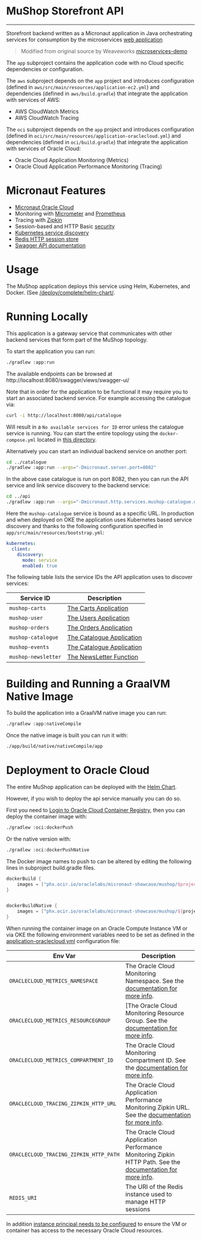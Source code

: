 # MuShop Storefront API

---
Storefront backend written as a Micronaut application in Java orchestrating services for consumption by the microservices [web application](../storefront)

> Modified from original source by Weaveworks [microservices-demo](https://github.com/microservices-demo/front-end)

The `app` subproject contains the application code with no Cloud specific dependencies or configuration.

The `aws` subproject depends on the `app` project and introduces configuration (defined in `aws/src/main/resources/application-ec2.yml`) and dependencies (defined in `aws/build.gradle`) that integrate the application with services of AWS:

* AWS CloudWatch Metrics
* AWS CloudWatch Tracing

The `oci` subproject depends on the `app` project and introduces configuration (defined in `oci/src/main/resources/application-oraclecloud.yml`) and dependencies (defined in `oci/build.gradle`) that integrate the application with services of Oracle Cloud:

* Oracle Cloud Application Monitoring (Metrics)
* Oracle Cloud Application Performance Monitoring (Tracing)

# Micronaut Features

* [Micronaut Oracle Cloud](https://micronaut-projects.github.io/micronaut-oracle-cloud/latest/guide/)
* Monitoring with [Micrometer](https://micrometer.io/) and [Prometheus](https://prometheus.io/)
* Tracing with [Zipkin](https://zipkin.io/)
* Session-based and HTTP Basic [security](https://micronaut-projects.github.io/micronaut-security/latest/guide/)
* [Kubernetes service discovery](https://micronaut-projects.github.io/micronaut-kubernetes/latest/guide/)
* [Redis HTTP session store](https://micronaut-projects.github.io/micronaut-redis/latest/guide/)
* [Swagger API documentation](https://micronaut-projects.github.io/micronaut-openapi/latest/guide/)

# Usage

The MuShop application deploys this service using Helm, Kubernetes, and Docker. (See
[/deploy/complete/helm-chart/](https://oracle-quickstart.github.io/oci-micronaut/quickstart/).


# Running Locally

This application is a gateway service that communicates with other backend services that form part of the MuShop topology.

To start the application you can run:

```bash
./gradlew :app:run
```

The available endpoints can be browsed at http://localhost:8080/swagger/views/swagger-ui/

Note that in order for the application to be functional it may require you to start an associated backend service. For example accessing the catalogue via:

```bash
curl -i http://localhost:8080/api/catalogue
```

Will result in a `No available services for ID` error unless the catalogue service is running. You can start the entire topology using the `docker-compose.yml` located in [this directory](https://github.com/oracle-quickstart/oci-micronaut/tree/main/deploy/complete/docker-compose).

Alternatively you can start an individual backend service on another port:

```bash
cd ../catalogue
./gradlew :app:run --args="-Dmicronaut.server.port=8082"
```

In the above case catalogue is run on port 8082, then you can run the API service and link service discovery to the backend service:

```bash
cd ../api
./gradlew :app:run --args="-Dmicronaut.http.services.mushop-catalogue.url=http://localhost:8082"
```

Here the `mushop-catalogue` service is bound as a specific URL. In production and when deployed on OKE the application uses Kubernetes based service discovery and thanks to the following configuration specified in `app/src/main/resources/bootstrap.yml`:

```yaml
kubernetes:
  client:
    discovery:
      mode: service
      enabled: true

```

The following table lists the service IDs the API application uses to discover services:

| Service ID | Description |
| --- | --- |
| `mushop-carts` | [The Carts Application](../carts) |
| `mushop-user` | [The Users Application](../user) |
| `mushop-orders` | [The Orders Application](../orders) |
| `mushop-catalogue` | [The Catalogue Application](../catalogue) |
| `mushop-events` | [The Catalogue Application](../events) |
| `mushop-newsletter` | [The NewsLetter Function](../functions/newsletter-subscription) |


# Building and Running a GraalVM Native Image

To build the application into a GraalVM native image you can run:

```bash
./gradlew :app:nativeCompile
```

Once the native image is built you can run it with:

```bash
./app/build/native/nativeCompile/app
```

# Deployment to Oracle Cloud

The entire MuShop application can be deployed with the [Helm Chart](../../deploy/complete/helm-chart).

However, if you wish to deploy the api service manually you can do so.

First you need to [Login to Oracle Cloud Container Registry](https://docs.oracle.com/en-us/iaas/Content/Functions/Tasks/functionslogintoocir.htm), then you can deploy the container image with:

```bash
./gradlew :oci:dockerPush
```

Or the native version with:

```bash
./gradlew :oci:dockerPushNative
```

The Docker image names to push to can be altered by editing the following lines in subproject build.gradle files.

```groovy
dockerBuild {
    images = ["phx.ocir.io/oraclelabs/micronaut-showcase/mushop/$project.parent.name-$project.name-${javaBaseImage}:$project.version"]
}


dockerBuildNative {
    images = ["phx.ocir.io/oraclelabs/micronaut-showcase/mushop/${project.parent.name}-${project.name}-native:$project.version"]
}
```

When running the container image on an Oracle Compute Instance VM or via OKE the following environment variables need to be set as defined in the [application-oraclecloud.yml](oci/src/main/resources/application-oraclecloud.yml) configuration file:


| Env Var | Description |
| --- | --- |
| `ORACLECLOUD_METRICS_NAMESPACE` | The Oracle Cloud Monitoring Namespace. See the [documentation for more info](https://micronaut-projects.github.io/micronaut-oracle-cloud/latest/guide/#micrometer). |
| `ORACLECLOUD_METRICS_RESOURCEGROUP` | [The Oracle Cloud Monitoring Resource Group. See the [documentation for more info](https://micronaut-projects.github.io/micronaut-oracle-cloud/latest/guide/#micrometer). |
| `ORACLECLOUD_METRICS_COMPARTMENT_ID` | The Oracle Cloud Monitoring Compartment ID. See the [documentation for more info](https://micronaut-projects.github.io/micronaut-oracle-cloud/latest/guide/#micrometer). |
| `ORACLECLOUD_TRACING_ZIPKIN_HTTP_URL` | The Oracle Cloud Application Performance Monitoring Zipkin URL. See the [documentation for more info](https://micronaut-projects.github.io/micronaut-oracle-cloud/latest/guide/#tracing). |
| `ORACLECLOUD_TRACING_ZIPKIN_HTTP_PATH` | The Oracle Cloud Application Performance Monitoring Zipkin HTTP Path. See the [documentation for more info](https://micronaut-projects.github.io/micronaut-oracle-cloud/latest/guide/#tracing). |
| `REDIS_URI` | The URI of the Redis instance used to manage HTTP sessions |

In addition [instance principal needs to be configured](https://docs.oracle.com/en-us/iaas/Content/Identity/Tasks/callingservicesfrominstances.htm) to ensure the VM or container has access to the necessary Oracle Cloud resources.
